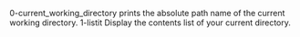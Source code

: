 0-current_working_directory prints the absolute path name of the current working directory.
1-listit Display the contents list of your current directory.

